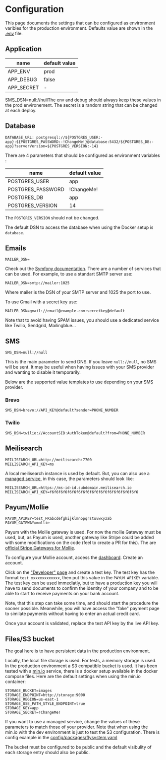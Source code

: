 # Configuration

This page documents the settings that can be configured as environment varibles
for the production environment.
Defaults value are shown in the [.env](../.env) file.

## Application

| name         | default value | 
|--------------|---------------|
| APP_ENV      | prod          | 
| APP_DEBUG    | false         |
| APP_SECRET   | -             | 

SMS_DSN=null://nullThe env and debug should always keep these values in the prod environement.
The secret is a random string that can be changed at each deploy.


## Database

    DATABASE_URL: postgresql://${POSTGRES_USER:-app}:${POSTGRES_PASSWORD:-!ChangeMe!}@database:5432/${POSTGRES_DB:-app}?serverVersion=${POSTGRES_VERSION:-14}

There are 4 parameters that should be configured as environment variables :

| name              | default value  | 
|-------------------|----------------|
| POSTGRES_USER     | app            | 
| POSTGRES_PASSWORD | !ChangeMe!     |
| POSTGRES_DB       | app            | 
| POSTGRES_VERSION  | 14             | 

The `POSTGRES_VERSION` should not be changed. 

The default DSN to access the database when using the Docker setup is `database`.


## Emails

    MAILER_DSN=

Check out the [Symfony documentation](https://symfony.com/doc/current/mailer.html#using-built-in-transports).
There are a number of services that can be used.
For example, to use a standart SMTP server use:

    MAILER_DSN=smtp://mailer:1025

Where mailer is the DSN of your SMTP server and 1025 the port to use.

To use Gmail with a secret key use:

    MAILER_DSN=gmail://email@example.com:secretkey@default

Note that to avoid having SPAM issues, you should use a dedicated service like 
Twilio, Sendgrid, Mailingblue...

## SMS

    SMS_DSN=null://null

This is the main parameter to send DNS. If you leave `null://null`, no SMS will
be sent.
It may be useful when having issues with your SMS provider and wanting to disable it temporarily.

Below are the supported value templates to use depending on your SMS provider.

### Brevo

    SMS_DSN=brevo://API_KEY@default?sender=PHONE_NUMBER

### Twilio

    SMS_DSN=twilio://AccountSID:AuthToken@default?from=PHONE_NUMBER

## Meilisearch

    MEILISEARCH_URL=http://meilisearch:7700
    MEILISEARCH_API_KEY=ms

A local meilisearch instance is used by default.
But, you can also use a [managed service](https://cloud.meilisearch.com), in this
case, the parameters should look like:

    MEILISEARCH_URL=https://ms-id-id.subdomain.meilisearch.io
    MEILISEARCH_API_KEY=f6f6f6f6f6f6f6f6f6f6f6f6f6f6f6f6f6f6f6f6


## Payum/Mollie

    PAYUM_APIKEY=test_FRabcdefghijklmnopqrstuvwxyzab
    PAYUM_GATEWAY=mollie

Payum with the Mollie gateway is used.
For now the mollie Gateway must be used, but, as Payum is used, another gateway
like Stripe could be added with some modifications on the code (feel to create a
PR for this). The are [official Stripe Gateways for Mollie](https://github.com/Payum/Payum/blob/master/docs/supported-gateways.md#official).

To configure your Mollie account, access the [dashboard](https://my.mollie.com/dashboard/login?lang=en).
Create an account. 

Click on the ["Developer" page](https://my.mollie.com/dashboard/org_17065949/developers/api-keys)
and create a test key.
The test key has the format `test_xxxxxxxxxxxxx`, then put this value in the `PAYUM_APIKEY`
variable.
The test key can be used immediatly, but to have a production key you will have
to send documents to confirm the identity of your company and to be able to start
to receive payments on your bank account.

Note, that this step can take some time, and should start the procedure the sooner
possible.
Meanwhile, you will have access the "fake" payment page to similate payments without
having to enter an actual credit card.

Once your account is validated, replace the test API key by the live API key. 


## Files/S3 bucket

The goal here is to have persistent data in the production environment.

Locally, the local file storage is used.
For tests, a memory storage is used.
In the production environment a S3 compatible bucket is used.
It has been tested with a [min.io](https://min.io/) service, there is a docker setup
available in the docker compose files.
Here are the default settings when using the min.io container:

    STORAGE_BUCKET=images
    STORAGE_ENDPOINT=http://storage:9000
    STORAGE_REGION=us-east-1
    STORAGE_USE_PATH_STYLE_ENDPOINT=true
    STORAGE_KEY=app
    STORAGE_SECRET=!ChangeMe!

If you want to use a managed service, change the values of these parameters to
match those of your provider.
Note that when using the min.io with the dev environment is just to test the S3
configuration. 
There is config example in the [config/packages/flysystem.yaml](../config/packages/flysystem.yaml)

The bucket must be configured to be public and the default visibulity of each storage
entry should also be public.

